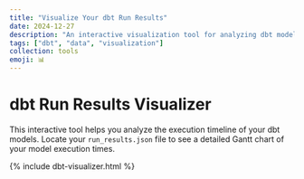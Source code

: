 ```yaml
---
title: "Visualize Your dbt Run Results"
date: 2024-12-27
description: "An interactive visualization tool for analyzing dbt model execution times"
tags: ["dbt", "data", "visualization"]
collection: tools
emoji: 📊
---
```


# dbt Run Results Visualizer

This interactive tool helps you analyze the execution timeline of your dbt models. Locate your `run_results.json` file to see a detailed Gantt chart of your model execution times.


{% include dbt-visualizer.html %}
